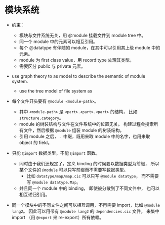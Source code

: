 # 模块系统

- 约束：
  - 模块与文件系统无关，用 @module 挂载文件到 module tree 中。
  - 同一个 module 中的元素可以相互引用。
  - 每个 @datatype 有伴随的 module，在其中可以引用其上级 module 中的元素。
  - module 为 first class value，用 record type 处理其类型。
  - 需要区分 public 与 private 元素。

- use graph theory to as model to describe the semantic of module system.
  - use the tree model of file system as 

- 每个文件开头要有 `@module <module-path>`。
  - 其中 `<module-path>` 是 `<part>.<part>.<part>` 的结构，
    比如 `structure.category`。
  - module 的树装结构与文件在文件系统中的位置无关。
    构建过程会搜索所有文件，然后根据 `@module` 组装 module 的树装结构。
  - 引用 module 之后， `.` 中缀，既用来取 module 中的名字，也用来取 object 的 field。

- 只能 `@import` 数据类型。不能 `@import` 函数。
  - 同时由于我们还规定了，定义 binding 的时候要以数据类型为前缀，
    所以某个文件的 `@module` 可以只写前缀而不需要写数据类型。
    - 比如 `datatype/map/map.cic` 可以只写 `@module datatype`，
      而不需要写 `@module datatype.Map`。
  - 并且同一个 module 中的 binding，
    即使被分散到了不同文件中，
    也可以相互递归引用。

- 同一个模块中的不同文件之间可以相互调用，不再需要 import，比如 `@module lang2`。
  因此可以用带有 `@module lang2` 的 `dependencies.cic` 文件，
  来集中 import （用 `@export` 来 re-export）所有依赖。
